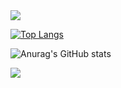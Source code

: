 <!--header-->
<img src="https://capsule-render.vercel.app/api?type=wave&color=ebd8f0&height=300&section=header&text=YOON%20AH&fontSize=90&fontAlignY=38&desc=welcome%20to%20my%20git%20world%20:-)&fontColor=fff&descAlignY=57"/>

[![Top Langs](https://github-readme-stats.vercel.app/api/top-langs/?username=ohyoonah&layout=compact)](https://github.com/ohyoonah/github-readme-stats)

![Anurag's GitHub stats](https://github-readme-stats.vercel.app/api?username=ohyoonah&show_icons=true)

<img src="https://capsule-render.vercel.app/api?type=wave&color=ebd8f0&height=130&section=footer"/>
